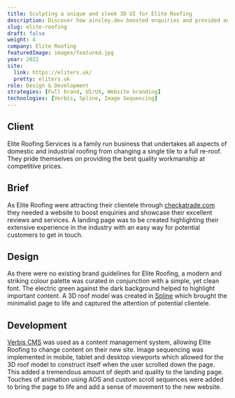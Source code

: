 ```yaml
---
title: Sculpting a unique and sleek 3D UI for Elite Roofing
description: Discover how ainsley.dev boosted enquiries and provided an easy way to get in touch with a sleek UI for Elite Roofing.
slug: elite-roofing
draft: false
weight: 4
company: Elite Roofing
featuredImage: images/featured.jpg
year: 2022
site:
  link: https://eliters.uk/
  pretty: eliters.uk
role: Design & Development
strategies: [Full brand, UI/UX, Website branding]
technologies: [Verbis, Spline, Image Sequencing]
---
```


## Client

Elite Roofing Services is a family run business that undertakes all aspects of domestic and industrial roofing from
changing a single tile to a full re-roof. They pride themselves on providing the best quality workmanship at competitive
prices.

## Brief

As Elite Roofing were attracting their clientele
through [checkatrade.com](https://www.checkatrade.com/trades/eliteroofingservicesessex) they needed a website to boost
enquiries and showcase their excellent reviews and services. A landing page was to be created highlighting their
extensive experience in the industry with an easy way for potential customers to get in touch.

## Design

As there were no existing brand guidelines for Elite Roofing, a modern and striking colour palette was curated in
conjunction with a simple, yet clean font. The electric green against the dark background helped to highlight important
content. A 3D roof model was created in [Spline](https://spline.design/) which brought the minimalist page to life and
captured the attention of potential clientele.

## Development

[Verbis CMS](https://github.com/verbiscms/verbis) was used as a content management system, allowing Elite Roofing to
change content on their new site. Image sequencing was implemented in mobile, tablet and desktop viewports which allowed
for the 3D roof model to construct itself when the user scrolled down the page. This added a tremendous amount of depth
and quality to the landing page. Touches of animation using AOS and custom scroll sequences were added to bring the page
to life and add a sense of movement to the new website.
